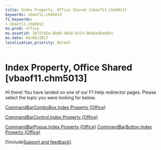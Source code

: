 ```yaml
---
title: Index Property, Office Shared [vbaof11.chm5013]
keywords: vbaof11.chm5013
f1_keywords:
- vbaof11.chm5013
ms.prod: office
ms.assetid: 1b727d2a-6bb0-402d-b223-064ba46add5c
ms.date: 06/08/2017
localization_priority: Normal
---
```



# Index Property, Office Shared [vbaof11.chm5013]

Hi there! You have landed on one of our F1 Help redirector pages. Please select the topic you were looking for below.

[CommandBarComboBox.Index Property (Office)](http://msdn.microsoft.com/library/a844b760-d165-02aa-41ad-0bc75c55d0ed%28Office.15%29.aspx)

[CommandBarControl.Index Property (Office)](http://msdn.microsoft.com/library/0f4e6561-d53a-ed9d-3d24-7306dbe69bd6%28Office.15%29.aspx)

[CommandBarPopup.Index Property (Office)](http://msdn.microsoft.com/library/6f6f6d1f-a59a-cf52-d273-a732652b4f05%28Office.15%29.aspx)
[CommandBarButton.Index Property (Office)](http://msdn.microsoft.com/library/2924d346-735b-cdb3-6237-f840f017cf3e%28Office.15%29.aspx)

[!include[Support and feedback](~/includes/feedback-boilerplate.md)]